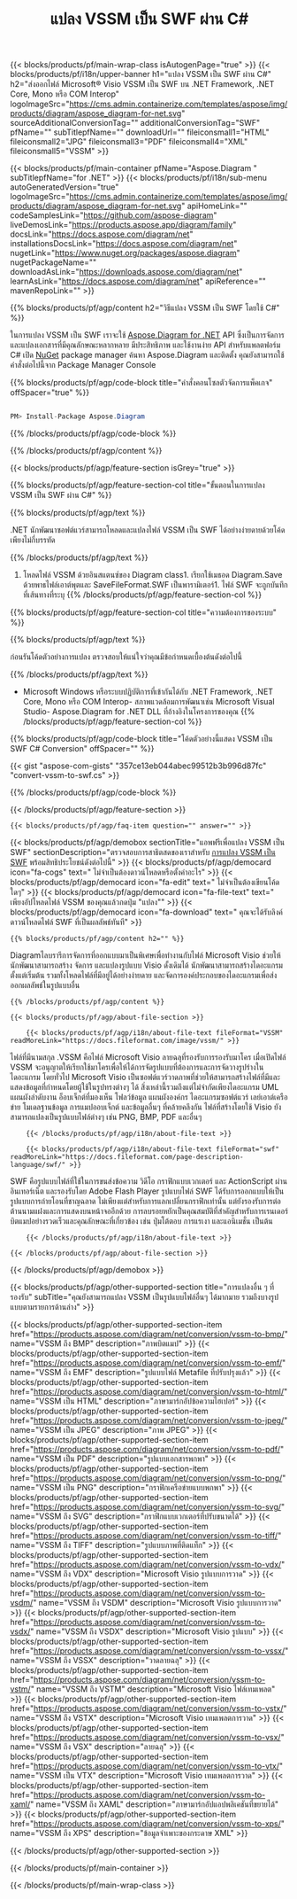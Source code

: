 ﻿---
title: แปลง VSSM เป็น SWF ผ่าน C# 
weight: 2600
url: /th/net/conversion/vssm-to-swf/ 
description: โค้ดตัวอย่างสำหรับการแปลง VSSM เป็น SWF C# ใช้โค้ดตัวอย่าง API สำหรับไฟล์ VSSM แบบแบตช์เป็นการแปลง SWF ภายใน VB.NET, Asp.NET หรือแอปพลิเคชันที่ใช้ .NET
---
{{< blocks/products/pf/main-wrap-class isAutogenPage="true" >}}
{{< blocks/products/pf/i18n/upper-banner h1="แปลง VSSM เป็น SWF ผ่าน C#" h2="ส่งออกไฟล์ Microsoft® Visio VSSM เป็น SWF บน .NET Framework, .NET Core, Mono หรือ COM Interop" logoImageSrc="https://cms.admin.containerize.com/templates/aspose/img/products/diagram/aspose_diagram-for-net.svg" sourceAdditionalConversionTag="" additionalConversionTag="SWF" pfName="" subTitlepfName="" downloadUrl="" fileiconsmall1="HTML" fileiconsmall2="JPG" fileiconsmall3="PDF" fileiconsmall4="XML" fileiconsmall5="VSSM" >}}

{{< blocks/products/pf/main-container pfName="Aspose.Diagram " subTitlepfName="for .NET" >}}
{{< blocks/products/pf/i18n/sub-menu autoGeneratedVersion="true" logoImageSrc="https://cms.admin.containerize.com/templates/aspose/img/products/diagram/aspose_diagram-for-net.svg" apiHomeLink="" codeSamplesLink="https://github.com/aspose-diagram" liveDemosLink="https://products.aspose.app/diagram/family" docsLink="https://docs.aspose.com/diagram/net" installationsDocsLink="https://docs.aspose.com/diagram/net" nugetLink="https://www.nuget.org/packages/aspose.diagram" nugetPackageName="" downloadAsLink="https://downloads.aspose.com/diagram/net" learnAsLink="https://docs.aspose.com/diagram/net" apiReference="" mavenRepoLink="" >}}

{{% blocks/products/pf/agp/content h2="วิธีแปลง VSSM เป็น SWF โดยใช้ C#" %}}

 ในการแปลง VSSM เป็น SWF เราจะใช้
 [Aspose.Diagram for .NET](https://products.aspose.com/diagram/net) 
 API ซึ่งเป็นการจัดการและแปลงเอกสารที่มีคุณลักษณะหลากหลาย มีประสิทธิภาพ และใช้งานง่าย API สำหรับแพลตฟอร์ม C# เปิด
 [NuGet](https://www.nuget.org/packages/aspose.diagram) 
 package manager ค้นหา
 Aspose.Diagram 
 และติดตั้ง คุณยังสามารถใช้คำสั่งต่อไปนี้จาก Package Manager Console

{{% blocks/products/pf/agp/code-block title="คำสั่งคอนโซลตัวจัดการแพ็คเกจ" offSpacer="true" %}}

```cs

PM> Install-Package Aspose.Diagram


```

{{% /blocks/products/pf/agp/code-block %}}

{{% /blocks/products/pf/agp/content %}}

{{< blocks/products/pf/agp/feature-section isGrey="true" >}}

{{% blocks/products/pf/agp/feature-section-col title="ขั้นตอนในการแปลง VSSM เป็น SWF ผ่าน C#" %}}

{{% blocks/products/pf/agp/text %}}

 .NET นักพัฒนาซอฟต์แวร์สามารถโหลดและแปลงไฟล์ VSSM เป็น SWF ได้อย่างง่ายดายด้วยโค้ดเพียงไม่กี่บรรทัด

{{% /blocks/products/pf/agp/text %}}

1. โหลดไฟล์ VSSM ด้วยอินสแตนซ์ของ Diagram class1. เรียกใช้เมธอด Diagram.Save ด้วยพาธไฟล์เอาต์พุตและ SaveFileFormat.SWF เป็นพารามิเตอร์1. ไฟล์ SWF จะถูกบันทึกที่เส้นทางที่ระบุ
{{% /blocks/products/pf/agp/feature-section-col %}}

{{% blocks/products/pf/agp/feature-section-col title="ความต้องการของระบบ" %}}

{{% blocks/products/pf/agp/text %}}

 ก่อนรันโค้ดตัวอย่างการแปลง ตรวจสอบให้แน่ใจว่าคุณมีข้อกำหนดเบื้องต้นดังต่อไปนี้

{{% /blocks/products/pf/agp/text %}}

- Microsoft Windows หรือระบบปฏิบัติการที่เข้ากันได้กับ .NET Framework, .NET Core, Mono หรือ COM Interop- สภาพแวดล้อมการพัฒนาเช่น Microsoft Visual Studio- Aspose.Diagram for .NET DLL ที่อ้างอิงในโครงการของคุณ
{{% /blocks/products/pf/agp/feature-section-col %}}

{{% blocks/products/pf/agp/code-block title="โค้ดตัวอย่างนี้แสดง VSSM เป็น SWF C# Conversion" offSpacer="" %}}

{{< gist "aspose-com-gists" "357ce13eb044abec99512b3b996d87fc" "convert-vssm-to-swf.cs" >}}

{{% /blocks/products/pf/agp/code-block %}}

{{< /blocks/products/pf/agp/feature-section >}}

    {{< blocks/products/pf/agp/faq-item question="" answer="" >}}
 

<!-- aboutfile Starts -->

{{< blocks/products/pf/agp/demobox sectionTitle="แอพฟรีเพื่อแปลง VSSM เป็น SWF" sectionDescription="ตรวจสอบการสาธิตสดของเราสำหรับ [การแปลง VSSM เป็น SWF](https://products.aspose.app/diagram/conversion/vssm-to-swf) พร้อมสิทธิประโยชน์ดังต่อไปนี้" >}}
        {{< blocks/products/pf/agp/democard icon="fa-cogs" text=" ไม่จำเป็นต้องดาวน์โหลดหรือตั้งค่าอะไร" >}}
        {{< blocks/products/pf/agp/democard icon="fa-edit" text=" ไม่จำเป็นต้องเขียนโค้ดใดๆ" >}}
        {{< blocks/products/pf/agp/democard icon="fa-file-text" text=" เพียงอัปโหลดไฟล์ VSSM ของคุณแล้วกดปุ่ม \"แปลง\"" >}}
        {{< blocks/products/pf/agp/democard icon="fa-download" text=" คุณจะได้รับลิงค์ดาวน์โหลดไฟล์ SWF ที่เป็นผลลัพธ์ทันที" >}}

    {{% blocks/products/pf/agp/content h2="" %}}

 Diagramไลบรารีการจัดการที่ออกแบบมาเป็นพิเศษเพื่อทำงานกับไฟล์ Microsoft Visio ช่วยให้นักพัฒนาสามารถสร้าง จัดการ และแปลงรูปแบบ Visio ดั้งเดิมได้ นักพัฒนาสามารถสร้างไดอะแกรมตั้งแต่เริ่มต้น รวมทั้งโหลดไฟล์ที่มีอยู่ได้อย่างง่ายดาย และจัดการองค์ประกอบของไดอะแกรมเพื่อส่งออกผลลัพธ์ในรูปแบบอื่น



    {{% /blocks/products/pf/agp/content %}}

    {{< blocks/products/pf/agp/about-file-section >}}

        {{< blocks/products/pf/agp/i18n/about-file-text fileFormat="VSSM" readMoreLink="https://docs.fileformat.com/image/vssm/" >}}
ไฟล์ที่มีนามสกุล .VSSM คือไฟล์ Microsoft Visio ลายฉลุที่รองรับการรองรับมาโคร เมื่อเปิดไฟล์ VSSM จะอนุญาตให้เรียกใช้มาโครเพื่อให้ได้การจัดรูปแบบที่ต้องการและการจัดวางรูปร่างในไดอะแกรม โดยทั่วไป Microsoft Visio เป็นซอฟต์แวร์วาดภาพที่ช่วยให้สามารถสร้างไฟล์ที่มีและแสดงข้อมูลที่กำหนดโดยผู้ใช้ในรูปทรงต่างๆ ได้ สิ่งเหล่านี้รวมถึงแต่ไม่จำกัดเพียงไดอะแกรม UML แผนผังลำดับงาน อ็อบเจ็กต์ที่มองเห็น โฟลว์ข้อมูล แผนผังองค์กร ไดอะแกรมซอฟต์แวร์ เลย์เอาต์เครือข่าย โมเดลฐานข้อมูล การแมปออบเจ็กต์ และข้อมูลอื่นๆ ที่คล้ายคลึงกัน ไฟล์ที่สร้างโดยใช้ Visio ยังสามารถแปลงเป็นรูปแบบไฟล์ต่างๆ เช่น PNG, BMP, PDF และอื่นๆ

        {{< /blocks/products/pf/agp/i18n/about-file-text >}}

        {{< blocks/products/pf/agp/i18n/about-file-text fileFormat="swf" readMoreLink="https://docs.fileformat.com/page-description-language/swf/" >}}
SWF คือรูปแบบไฟล์ที่ใช้ในการขนส่งข้อความ วิดีโอ กราฟิกแบบเวกเตอร์ และ ActionScript ผ่านอินเทอร์เน็ต และรองรับโดย Adobe Flash Player รูปแบบไฟล์ SWF ได้รับการออกแบบให้เป็นรูปแบบการถ่ายโอนที่ชาญฉลาด ไม่เพียงแต่สำหรับการแลกเปลี่ยนกราฟิกเท่านั้น แต่ยังรองรับการต่อต้านนามแฝงและการแสดงบนหน้าจออีกด้วย การลบรอยหยักเป็นคุณสมบัติที่สำคัญสำหรับการเรนเดอร์บิตแมปอย่างรวดเร็วและคุณลักษณะที่เกี่ยวข้อง เช่น ปุ่มโต้ตอบ การแรเงา และแอนิเมชั่น เป็นต้น

        {{< /blocks/products/pf/agp/i18n/about-file-text >}}

    {{< /blocks/products/pf/agp/about-file-section >}}

{{< /blocks/products/pf/agp/demobox >}}

<!-- aboutfile Ends -->

{{< blocks/products/pf/agp/other-supported-section title="การแปลงอื่น ๆ ที่รองรับ" subTitle="คุณยังสามารถแปลง VSSM เป็นรูปแบบไฟล์อื่นๆ ได้มากมาย รวมถึงบางรูปแบบตามรายการด้านล่าง" >}}

{{< blocks/products/pf/agp/other-supported-section-item href="https://products.aspose.com/diagram/net/conversion/vssm-to-bmp/" name="VSSM ถึง BMP" description="ภาพบิตแมป" >}}
{{< blocks/products/pf/agp/other-supported-section-item href="https://products.aspose.com/diagram/net/conversion/vssm-to-emf/" name="VSSM ถึง EMF" description="รูปแบบไฟล์ Metafile ที่ปรับปรุงแล้ว" >}}
{{< blocks/products/pf/agp/other-supported-section-item href="https://products.aspose.com/diagram/net/conversion/vssm-to-html/" name="VSSM เป็น HTML" description="ภาษามาร์กอัปข้อความไฮเปอร์" >}}
{{< blocks/products/pf/agp/other-supported-section-item href="https://products.aspose.com/diagram/net/conversion/vssm-to-jpeg/" name="VSSM เป็น JPEG" description="ภาพ JPEG" >}}
{{< blocks/products/pf/agp/other-supported-section-item href="https://products.aspose.com/diagram/net/conversion/vssm-to-pdf/" name="VSSM เป็น PDF" description="รูปแบบเอกสารพกพา" >}}
{{< blocks/products/pf/agp/other-supported-section-item href="https://products.aspose.com/diagram/net/conversion/vssm-to-png/" name="VSSM เป็น PNG" description="กราฟิกเครือข่ายแบบพกพา" >}}
{{< blocks/products/pf/agp/other-supported-section-item href="https://products.aspose.com/diagram/net/conversion/vssm-to-svg/" name="VSSM ถึง SVG" description="กราฟิกแบบเวกเตอร์ที่ปรับขนาดได้" >}}
{{< blocks/products/pf/agp/other-supported-section-item href="https://products.aspose.com/diagram/net/conversion/vssm-to-tiff/" name="VSSM ถึง TIFF" description="รูปแบบภาพที่ติดแท็ก" >}}
{{< blocks/products/pf/agp/other-supported-section-item href="https://products.aspose.com/diagram/net/conversion/vssm-to-vdx/" name="VSSM ถึง VDX" description="Microsoft Visio รูปแบบการวาด" >}}
{{< blocks/products/pf/agp/other-supported-section-item href="https://products.aspose.com/diagram/net/conversion/vssm-to-vsdm/" name="VSSM ถึง VSDM" description="Microsoft Visio รูปแบบการวาด" >}}
{{< blocks/products/pf/agp/other-supported-section-item href="https://products.aspose.com/diagram/net/conversion/vssm-to-vsdx/" name="VSSM ถึง VSDX" description="Microsoft Visio รูปแบบ" >}}
{{< blocks/products/pf/agp/other-supported-section-item href="https://products.aspose.com/diagram/net/conversion/vssm-to-vssx/" name="VSSM ถึง VSSX" description="วาดลายฉลุ" >}}
{{< blocks/products/pf/agp/other-supported-section-item href="https://products.aspose.com/diagram/net/conversion/vssm-to-vstm/" name="VSSM ถึง VSTM" description="Microsoft Visio ไฟล์เทมเพลต" >}}
{{< blocks/products/pf/agp/other-supported-section-item href="https://products.aspose.com/diagram/net/conversion/vssm-to-vstx/" name="VSSM ถึง VSTX" description="Microsoft Visio เทมเพลตการวาด" >}}
{{< blocks/products/pf/agp/other-supported-section-item href="https://products.aspose.com/diagram/net/conversion/vssm-to-vsx/" name="VSSM ถึง VSX" description="ลายฉลุ" >}}
{{< blocks/products/pf/agp/other-supported-section-item href="https://products.aspose.com/diagram/net/conversion/vssm-to-vtx/" name="VSSM เป็น VTX" description="Microsoft Visio เทมเพลตการวาด" >}}
{{< blocks/products/pf/agp/other-supported-section-item href="https://products.aspose.com/diagram/net/conversion/vssm-to-xaml/" name="VSSM ถึง XAML" description="ภาษามาร์กอัปแอปพลิเคชันที่ขยายได้" >}}
{{< blocks/products/pf/agp/other-supported-section-item href="https://products.aspose.com/diagram/net/conversion/vssm-to-xps/" name="VSSM ถึง XPS" description="ข้อมูลจำเพาะของกระดาษ XML" >}}

{{< /blocks/products/pf/agp/other-supported-section >}}

{{< /blocks/products/pf/main-container >}}
    
{{< /blocks/products/pf/main-wrap-class >}}